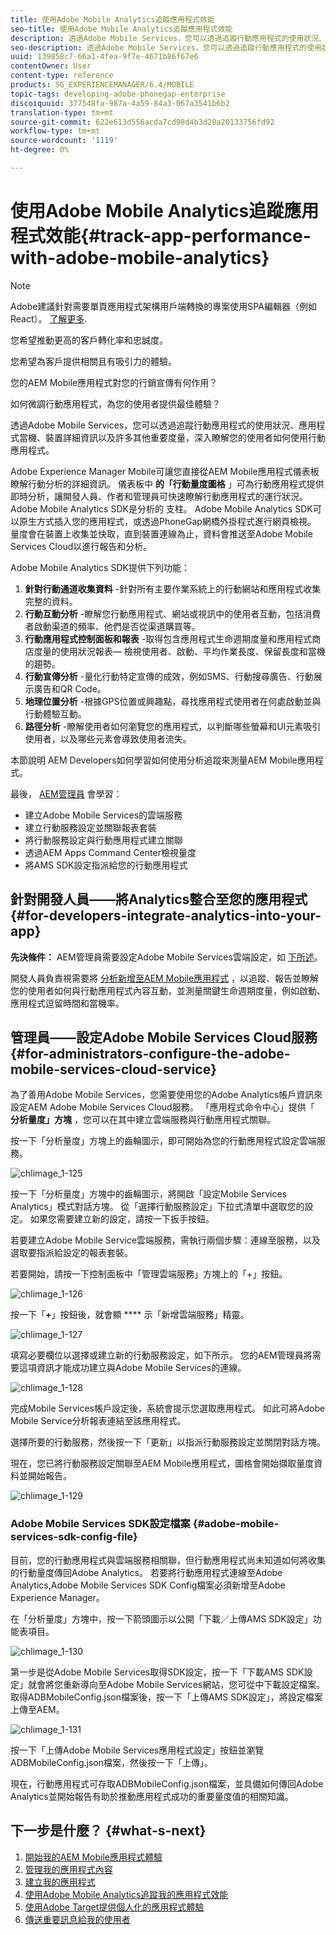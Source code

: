 ```yaml
---
title: 使用Adobe Mobile Analytics追蹤應用程式效能
seo-title: 使用Adobe Mobile Analytics追蹤應用程式效能
description: 透過Adobe Mobile Services，您可以透過追蹤行動應用程式的使用狀況、應用程式當機、裝置詳細資訊以及許多其他重要度量，深入瞭解您的使用者如何使用行動應用程式。 請依本頁瞭解詳細資訊。
seo-description: 透過Adobe Mobile Services，您可以透過追蹤行動應用程式的使用狀況、應用程式當機、裝置詳細資訊以及許多其他重要度量，深入瞭解使用者使用行動應用程式的方式。 請依本頁瞭解詳細資訊。
uuid: 139858c7-66a1-4fea-9f7e-4671b86f67e6
contentOwner: User
content-type: reference
products: SG_EXPERIENCEMANAGER/6.4/MOBILE
topic-tags: developing-adobe-phonegap-enterprise
discoiquuid: 377548fa-987a-4a59-84a3-067a3541b6b2
translation-type: tm+mt
source-git-commit: 622e613d556acda7cd98d4b3d20a20133756fd92
workflow-type: tm+mt
source-wordcount: '1119'
ht-degree: 0%

---
```



# 使用Adobe Mobile Analytics追蹤應用程式效能{#track-app-performance-with-adobe-mobile-analytics}

>[!NOTE]
>
>Adobe建議針對需要單頁應用程式架構用戶端轉換的專案使用SPA編輯器（例如React）。 [了解更多](/help/sites-developing/spa-overview.md).

您希望推動更高的客戶轉化率和忠誠度。

您希望為客戶提供相關且有吸引力的體驗。

您的AEM Mobile應用程式對您的行銷宣傳有何作用？

如何微調行動應用程式，為您的使用者提供最佳體驗？

透過Adobe Mobile Services，您可以透過追蹤行動應用程式的使用狀況、應用程式當機、裝置詳細資訊以及許多其他重要度量，深入瞭解您的使用者如何使用行動應用程式。

Adobe Experience Manager Mobile可讓您直接從AEM Mobile應用程式儀表板瞭解行動分析的詳細資訊。 儀表板中 **的「行動量度圖格** 」可為行動應用程式提供即時分析，讓開發人員、作者和管理員可快速瞭解行動應用程式的運行狀況。 Adobe Mobile Analytics SDK是分析的 [](https://www.adobe.com/ca/solutions/digital-analytics/mobile-web-apps-analytics.html) 支柱。 Adobe Mobile Analytics SDK可以原生方式插入您的應用程式，或透過PhoneGap網橋外掛程式進行網頁檢視。 量度會在裝置上收集並快取，直到裝置連線為止，資料會推送至Adobe Mobile Services Cloud以進行報告和分析。

Adobe Mobile Analytics SDK提供下列功能：

1. **針對行動通道收集資料** -針對所有主要作業系統上的行動網站和應用程式收集完整的資料。
1. **行動互動分析** -瞭解您行動應用程式、網站或視訊中的使用者互動，包括消費者啟動渠道的頻率、他們是否從渠道購買等。
1. **行動應用程式控制面板和報表** -取得包含應用程式生命週期度量和應用程式商店度量的使用狀況報表— 檢視使用者、啟動、平均作業長度、保留長度和當機的趨勢。
1. **行動宣傳分析** -量化行動特定宣傳的成效，例如SMS、行動搜尋廣告、行動展示廣告和QR Code。
1. **地理位置分析** -根據GPS位置或興趣點，尋找應用程式使用者在何處啟動並與行動體驗互動。
1. **路徑分析** -瞭解使用者如何瀏覽您的應用程式，以判斷哪些螢幕和UI元素吸引使用者，以及哪些元素會導致使用者流失。

本節說明 [](#developers) AEM Developers如何學習如何使用分析追蹤來測量AEM Mobile應用程式。

最後， [AEM管理員](#administrators) 會學習：

* 建立Adobe Mobile Services的雲端服務
* 建立行動服務設定並關聯報表套裝
* 將行動服務設定與行動應用程式建立關聯
* 透過AEM Apps Command Center檢視量度
* 將AMS SDK設定指派給您的行動應用程式

## 針對開發人員——將Analytics整合至您的應用程式 {#for-developers-integrate-analytics-into-your-app}

**先決條件：** AEM管理員需要設定Adobe Mobile Services雲端設定，如 [下所述](#amscloudserviceconfig)。

開發人員負責視需要將 [分析新增至AEM Mobile應用程式](/help/mobile/phonegap-add-analytics-to-apps.md) ，以追蹤、報告並瞭解您的使用者如何與行動應用程式內容互動，並測量關鍵生命週期度量，例如啟動、應用程式逗留時間和當機率。

## 管理員——設定Adobe Mobile Services Cloud服務 {#for-administrators-configure-the-adobe-mobile-services-cloud-service}

為了善用Adobe Mobile Services，您需要使用您的Adobe Analytics帳戶資訊來設定AEM Adobe Mobile Services Cloud服務。 「應用程式命令中心」提供「 **分析量度」方塊** ，您可以在其中建立雲端服務與行動應用程式關聯。

按一下「分析量度」方塊上的齒輪圖示，即可開始為您的行動應用程式設定雲端服務。

![chlimage_1-125](assets/chlimage_1-125.png)

按一下「分析量度」方塊中的齒輪圖示，將開啟「設定Mobile Services Analytics」模式對話方塊。 從「選擇行動服務設定」下拉式清單中選取您的設定。 如果您需要建立新的設定，請按一下扳手按鈕。

若要建立Adobe Mobile Service雲端服務，需執行兩個步驟：連線至服務，以及選取要指派給設定的報表套裝。

若要開始，請按一下控制面板中「管理雲端服務」方塊上的「+」按鈕。

![chlimage_1-126](assets/chlimage_1-126.png)

按一下「**+**」按鈕後，就會顯 **** 示「新增雲端服務」精靈。

![chlimage_1-127](assets/chlimage_1-127.png)

填寫必要欄位以選擇或建立新的行動服務設定，如下所示。 您的AEM管理員將需要這項資訊才能成功建立與Adobe Mobile Services的連線。

![chlimage_1-128](assets/chlimage_1-128.png)

完成Mobile Services帳戶設定後，系統會提示您選取應用程式。 如此可將Adobe Mobile Service分析報表連結至該應用程式。

選擇所要的行動服務，然後按一下「更新」以指派行動服務設定並關閉對話方塊。

現在，您已將行動服務設定關聯至AEM Mobile應用程式，圖格會開始擷取量度資料並開始報告。

![chlimage_1-129](assets/chlimage_1-129.png)

### Adobe Mobile Services SDK設定檔案 {#adobe-mobile-services-sdk-config-file}

目前，您的行動應用程式與雲端服務相關聯，但行動應用程式尚未知道如何將收集的行動量度傳回Adobe Analytics。 若要將行動應用程式連線至Adobe Analytics,Adobe Mobile Services SDK Config檔案必須新增至Adobe Experience Manager。

在「分析量度」方塊中，按一下箭頭圖示以公開「下載／上傳AMS SDK設定」功能表項目。

![chlimage_1-130](assets/chlimage_1-130.png)

第一步是從Adobe Mobile Services取得SDK設定，按一下「下載AMS SDK設定」就會將您重新導向至Adobe Mobile Services網站，您可從中下載設定檔案。 取得ADBMobileConfig.json檔案後，按一下「上傳AMS SDK設定」，將設定檔案上傳至AEM。

![chlimage_1-131](assets/chlimage_1-131.png)

按一下「上傳Adobe Mobile Services應用程式設定」按鈕並瀏覽ADBMobileConfig.json檔案，然後按一下「上傳」。

現在，行動應用程式可存取ADBMobileConfig.json檔案，並具備如何傳回Adobe Analytics並開始報告有助於推動應用程式成功的重要量度值的相關知識。

## 下一步是什麼？ {#what-s-next}

1. [開始我的AEM Mobile應用程式體驗](/help/mobile/starting-aem-phonegap-app.md)
1. [管理我的應用程式內容](/help/mobile/phonegap-manage-app-content.md)
1. [建立我的應用程式](/help/mobile/building-app-mobile-phonegap.md)
1. [使用Adobe Mobile Analytics追蹤我的應用程式效能](/help/mobile/phonegap-intro-to-app-analytics.md)
1. [使用Adobe Target提供個人化的應用程式體驗](/help/mobile/phonegap-aem-mobile-content-personalization.md)
1. [傳送重要訊息給我的使用者](/help/mobile/phonegap-push-notifications.md)